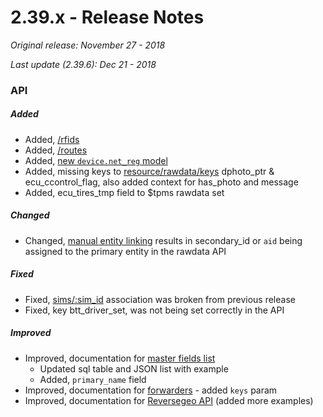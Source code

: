# 2.39.x - Release Notes
*Original release: November 27 - 2018*

*Last update (2.39.6): Dec 21 - 2018*

### API

##### Added

* Added, [/rfids](https://pegasus1.pegasusgateway.com/api/docs/#api-rfids)
* Added, [/routes](https://pegasus1.pegasusgateway.com/api/docs/#api-routes)
* Added, [new `device.net_reg` model](https://pegasus1.pegasusgateway.com/api/docs/#api-Devices-GetDevice)
* Added, missing keys to [resource/rawdata/keys](https://pegasus1.pegasusgateway.com/api/docs/#api-resources-GetRawdataKeys) dphoto_ptr & ecu_ccontrol_flag, also added context for has_photo and message
* Added, ecu_tires_tmp field to $tpms rawdata set

##### Changed

* Changed, [manual entity linking](https://pegasus1.pegasusgateway.com/api/docs/#api-qr_codes-QRLink) results in secondary_id or `aid` being assigned to the primary entity in the rawdata API


##### Fixed 

* Fixed, [sims/:sim_id](https://pegasus1.pegasusgateway.com/api/docs/#api-Sim-GetSim) association was broken from previous release 
* Fixed, key btt_driver_set, was not being set correctly in the API


##### Improved

* Improved, documentation for [master fields list](https://docs.pegasusgateway.com/#master-fields-list)
	* Updated sql table and JSON list with example
	* Added, `primary_name` field
* Improved, documentation for [forwarders](https://docs.pegasusgateway.com/#parameters) - added `keys` param
* Improved, documentation for [Reversegeo API](https://docs.pegasusgateway.com/#geocoding) (added more examples)

